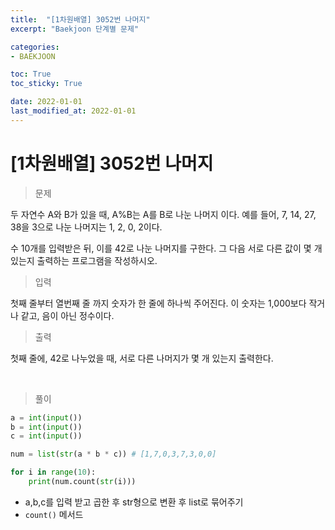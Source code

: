 ```yaml
---
title:  "[1차원배열] 3052번 나머지"
excerpt: "Baekjoon 단계별 문제"

categories:
- BAEKJOON

toc: True
toc_sticky: True

date: 2022-01-01
last_modified_at: 2022-01-01
---
```


# [1차원배열] 3052번 나머지

> 문제

두 자연수 A와 B가 있을 때, A%B는 A를 B로 나눈 나머지 이다. 예를 들어, 7, 14, 27, 38을 3으로 나눈 나머지는 1, 2, 0, 2이다. 

수 10개를 입력받은 뒤, 이를 42로 나눈 나머지를 구한다. 그 다음 서로 다른 값이 몇 개 있는지 출력하는 프로그램을 작성하시오.

> 입력

첫째 줄부터 열번째 줄 까지 숫자가 한 줄에 하나씩 주어진다. 이 숫자는 1,000보다 작거나 같고, 음이 아닌 정수이다.

> 출력

첫째 줄에, 42로 나누었을 때, 서로 다른 나머지가 몇 개 있는지 출력한다.

<br>

> 풀이

```python
a = int(input())
b = int(input())
c = int(input())

num = list(str(a * b * c)) # [1,7,0,3,7,3,0,0]

for i in range(10):
    print(num.count(str(i)))
```

- a,b,c를 입력 받고 곱한 후 str형으로 변환 후 list로 묶어주기
- `count()` 메서드 
